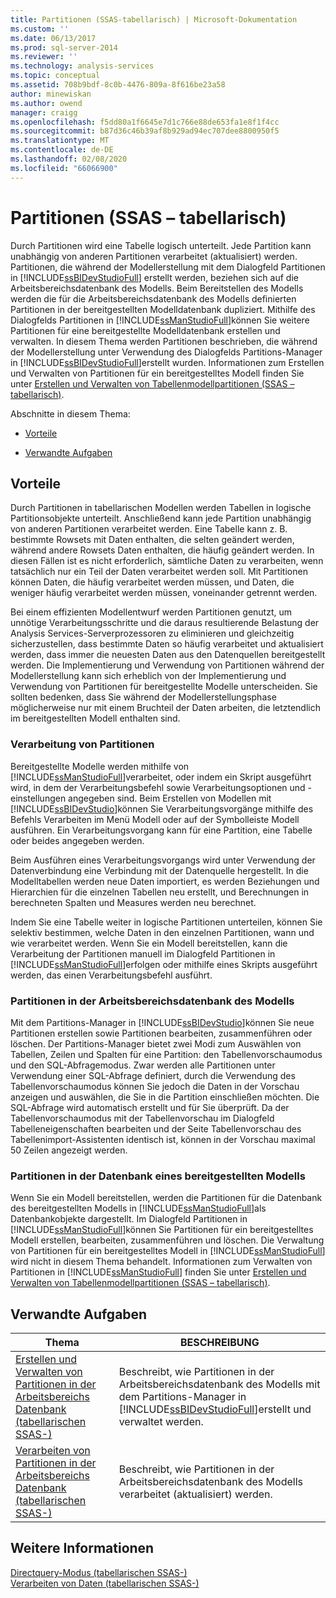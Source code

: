```yaml
---
title: Partitionen (SSAS-tabellarisch) | Microsoft-Dokumentation
ms.custom: ''
ms.date: 06/13/2017
ms.prod: sql-server-2014
ms.reviewer: ''
ms.technology: analysis-services
ms.topic: conceptual
ms.assetid: 708b9bdf-8c0b-4476-809a-8f616be23a58
author: minewiskan
ms.author: owend
manager: craigg
ms.openlocfilehash: f5dd80a1f6645e7d1c766e88de653fa1e8f1f4cc
ms.sourcegitcommit: b87d36c46b39af8b929ad94ec707dee8800950f5
ms.translationtype: MT
ms.contentlocale: de-DE
ms.lasthandoff: 02/08/2020
ms.locfileid: "66066900"
---
```

# <a name="partitions-ssas-tabular"></a>Partitionen (SSAS – tabellarisch)
  Durch Partitionen wird eine Tabelle logisch unterteilt. Jede Partition kann unabhängig von anderen Partitionen verarbeitet (aktualisiert) werden. Partitionen, die während der Modellerstellung mit dem Dialogfeld Partitionen in [!INCLUDE[ssBIDevStudioFull](../../includes/ssbidevstudiofull-md.md)] erstellt werden, beziehen sich auf die Arbeitsbereichsdatenbank des Modells. Beim Bereitstellen des Modells werden die für die Arbeitsbereichsdatenbank des Modells definierten Partitionen in der bereitgestellten Modelldatenbank dupliziert. Mithilfe des Dialogfelds Partitionen in [!INCLUDE[ssManStudioFull](../../includes/ssmanstudiofull-md.md)]können Sie weitere Partitionen für eine bereitgestellte Modelldatenbank erstellen und verwalten.  In diesem Thema werden Partitionen beschrieben, die während der Modellerstellung unter Verwendung des Dialogfelds Partitions-Manager in [!INCLUDE[ssBIDevStudioFull](../../includes/ssbidevstudiofull-md.md)]erstellt wurden. Informationen zum Erstellen und Verwalten von Partitionen für ein bereitgestelltes Modell finden Sie unter [Erstellen und Verwalten von Tabellenmodellpartitionen &#40;SSAS – tabellarisch&#41;](create-and-manage-tabular-model-partitions-ssas-tabular.md).  
  
 Abschnitte in diesem Thema:  
  
-   [Vorteile](#bkmk_benefits)  
  
-   [Verwandte Aufgaben](#bkmk_related_tasks)  
  
##  <a name="bkmk_benefits"></a> Vorteile  
 Durch Partitionen in tabellarischen Modellen werden Tabellen in logische Partitionsobjekte unterteilt. Anschließend kann jede Partition unabhängig von anderen Partitionen verarbeitet werden. Eine Tabelle kann z. B. bestimmte Rowsets mit Daten enthalten, die selten geändert werden, während andere Rowsets Daten enthalten, die häufig geändert werden. In diesen Fällen ist es nicht erforderlich, sämtliche Daten zu verarbeiten, wenn tatsächlich nur ein Teil der Daten verarbeitet werden soll. Mit Partitionen können Daten, die häufig verarbeitet werden müssen, und Daten, die weniger häufig verarbeitet werden müssen, voneinander getrennt werden.  
  
 Bei einem effizienten Modellentwurf werden Partitionen genutzt, um unnötige Verarbeitungsschritte und die daraus resultierende Belastung der Analysis Services-Serverprozessoren zu eliminieren und gleichzeitig sicherzustellen, dass bestimmte Daten so häufig verarbeitet und aktualisiert werden, dass immer die neuesten Daten aus den Datenquellen bereitgestellt werden. Die Implementierung und Verwendung von Partitionen während der Modellerstellung kann sich erheblich von der Implementierung und Verwendung von Partitionen für bereitgestellte Modelle unterscheiden. Sie sollten bedenken, dass Sie während der Modellerstellungsphase möglicherweise nur mit einem Bruchteil der Daten arbeiten, die letztendlich im bereitgestellten Modell enthalten sind.  
  
### <a name="processing-partitions"></a>Verarbeitung von Partitionen  
 Bereitgestellte Modelle werden mithilfe von [!INCLUDE[ssManStudioFull](../../includes/ssmanstudiofull-md.md)]verarbeitet, oder indem ein Skript ausgeführt wird, in dem der Verarbeitungsbefehl sowie Verarbeitungsoptionen und -einstellungen angegeben sind. Beim Erstellen von Modellen mit [!INCLUDE[ssBIDevStudio](../../includes/ssbidevstudio-md.md)]können Sie Verarbeitungsvorgänge mithilfe des Befehls Verarbeiten im Menü Modell oder auf der Symbolleiste Modell ausführen. Ein Verarbeitungsvorgang kann für eine Partition, eine Tabelle oder beides angegeben werden.  
  
 Beim Ausführen eines Verarbeitungsvorgangs wird unter Verwendung der Datenverbindung eine Verbindung mit der Datenquelle hergestellt. In die Modelltabellen werden neue Daten importiert, es werden Beziehungen und Hierarchien für die einzelnen Tabellen neu erstellt, und Berechnungen in berechneten Spalten und Measures werden neu berechnet.  
  
 Indem Sie eine Tabelle weiter in logische Partitionen unterteilen, können Sie selektiv bestimmen, welche Daten in den einzelnen Partitionen, wann und wie verarbeitet werden. Wenn Sie ein Modell bereitstellen, kann die Verarbeitung der Partitionen manuell im Dialogfeld Partitionen in [!INCLUDE[ssManStudioFull](../../includes/ssmanstudiofull-md.md)]erfolgen oder mithilfe eines Skripts ausgeführt werden, das einen Verarbeitungsbefehl ausführt.  
  
### <a name="partitions-in-the-model-workspace-database"></a>Partitionen in der Arbeitsbereichsdatenbank des Modells  
 Mit dem Partitions-Manager in [!INCLUDE[ssBIDevStudio](../../includes/ssbidevstudio-md.md)]können Sie neue Partitionen erstellen sowie Partitionen bearbeiten, zusammenführen oder löschen. Der Partitions-Manager bietet zwei Modi zum Auswählen von Tabellen, Zeilen und Spalten für eine Partition: den Tabellenvorschaumodus und den SQL-Abfragemodus. Zwar werden alle Partitionen unter Verwendung einer SQL-Abfrage definiert, durch die Verwendung des Tabellenvorschaumodus können Sie jedoch die Daten in der Vorschau anzeigen und auswählen, die Sie in die Partition einschließen möchten. Die SQL-Abfrage wird automatisch erstellt und für Sie überprüft. Da der Tabellenvorschaumodus mit der Tabellenvorschau im Dialogfeld Tabelleneigenschaften bearbeiten und der Seite Tabellenvorschau des Tabellenimport-Assistenten identisch ist, können in der Vorschau maximal 50 Zeilen angezeigt werden.  
  
### <a name="partitions-in-a-deployed-model-database"></a>Partitionen in der Datenbank eines bereitgestellten Modells  
 Wenn Sie ein Modell bereitstellen, werden die Partitionen für die Datenbank des bereitgestellten Modells in [!INCLUDE[ssManStudioFull](../../includes/ssmanstudiofull-md.md)]als Datenbankobjekte dargestellt. Im Dialogfeld Partitionen in [!INCLUDE[ssManStudioFull](../../includes/ssmanstudiofull-md.md)]können Sie Partitionen für ein bereitgestelltes Modell erstellen, bearbeiten, zusammenführen und löschen. Die Verwaltung von Partitionen für ein bereitgestelltes Modell in [!INCLUDE[ssManStudioFull](../../includes/ssmanstudiofull-md.md)] wird nicht in diesem Thema behandelt. Informationen zum Verwalten von Partitionen in [!INCLUDE[ssManStudioFull](../../includes/ssmanstudiofull-md.md)] finden Sie unter [Erstellen und Verwalten von Tabellenmodellpartitionen &#40;SSAS – tabellarisch&#41;](create-and-manage-tabular-model-partitions-ssas-tabular.md).  
  
##  <a name="bkmk_related_tasks"></a> Verwandte Aufgaben  
  
|Thema|BESCHREIBUNG|  
|-----------|-----------------|  
|[Erstellen und Verwalten von Partitionen in der Arbeitsbereichs Datenbank &#40;tabellarischen SSAS-&#41;](workspace-database-ssas-tabular.md)|Beschreibt, wie Partitionen in der Arbeitsbereichsdatenbank des Modells mit dem Partitions-Manager in [!INCLUDE[ssBIDevStudioFull](../../includes/ssbidevstudiofull-md.md)]erstellt und verwaltet werden.|  
|[Verarbeiten von Partitionen in der Arbeitsbereichs Datenbank &#40;tabellarischen SSAS-&#41;](process-partitions-in-the-workspace-database-ssas-tabular.md)|Beschreibt, wie Partitionen in der Arbeitsbereichsdatenbank des Modells verarbeitet (aktualisiert) werden.|  
  
## <a name="see-also"></a>Weitere Informationen  
 [Directquery-Modus &#40;tabellarischen SSAS-&#41;](directquery-mode-ssas-tabular.md)   
 [Verarbeiten von Daten &#40;tabellarischen SSAS-&#41;](../process-data-ssas-tabular.md)  
  
  
